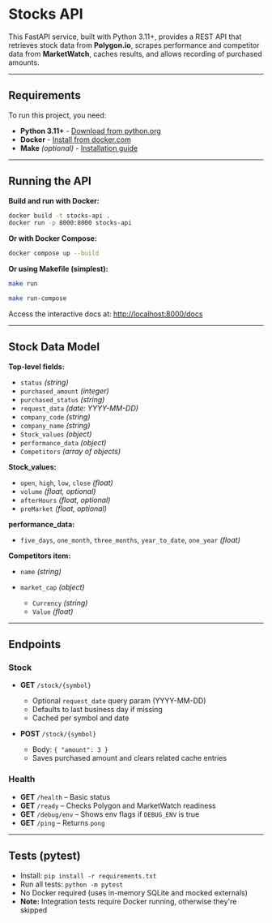# Stocks API

This FastAPI service, built with Python 3.11+, provides a REST API that retrieves stock data from **Polygon.io**, scrapes performance and competitor data from **MarketWatch**, caches results, and allows recording of purchased amounts.

---

## Requirements

To run this project, you need:

* **Python 3.11+** - [Download from python.org](https://www.python.org/downloads/)
* **Docker** - [Install from docker.com](https://docs.docker.com/get-docker/)
* **Make** *(optional)* - [Installation guide](https://www.gnu.org/software/make/)

---

## Running the API

**Build and run with Docker:**

```bash
docker build -t stocks-api .
docker run -p 8000:8000 stocks-api
```

**Or with Docker Compose:**

```bash
docker compose up --build
```

**Or using Makefile (simplest):**

```bash
make run

make run-compose
```

Access the interactive docs at: [http://localhost:8000/docs](http://localhost:8000/docs)

---

## Stock Data Model

**Top-level fields:**

* `status` *(string)*
* `purchased_amount` *(integer)*
* `purchased_status` *(string)*
* `request_data` *(date: YYYY-MM-DD)*
* `company_code` *(string)*
* `company_name` *(string)*
* `Stock_values` *(object)*
* `performance_data` *(object)*
* `Competitors` *(array of objects)*

**Stock\_values:**

* `open`, `high`, `low`, `close` *(float)*
* `volume` *(float, optional)*
* `afterHours` *(float, optional)*
* `preMarket` *(float, optional)*

**performance\_data:**

* `five_days`, `one_month`, `three_months`, `year_to_date`, `one_year` *(float)*

**Competitors item:**

* `name` *(string)*
* `market_cap` *(object)*

  * `Currency` *(string)*
  * `Value` *(float)*

---

## Endpoints

### Stock

* **GET** `/stock/{symbol}`

  * Optional `request_date` query param (YYYY-MM-DD)
  * Defaults to last business day if missing
  * Cached per symbol and date

* **POST** `/stock/{symbol}`

  * Body: `{ "amount": 3 }`
  * Saves purchased amount and clears related cache entries

### Health

* **GET** `/health` – Basic status
* **GET** `/ready` – Checks Polygon and MarketWatch readiness
* **GET** `/debug/env` – Shows env flags if `DEBUG_ENV` is true
* **GET** `/ping` – Returns `pong`

---

## Tests (pytest)

- Install: `pip install -r requirements.txt`
- Run all tests: `python -m pytest`
- No Docker required (uses in-memory SQLite and mocked externals)
- **Note:** Integration tests require Docker running, otherwise they're skipped